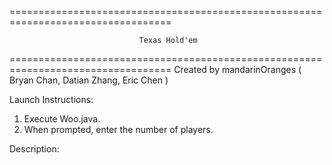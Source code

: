 ==================================================================================

                                 Texas Hold'em

==================================================================================
Created by mandarinOranges ( Bryan Chan, Datian Zhang, Eric Chen )

Launch Instructions:
 1. Execute Woo.java.
 2. When prompted, enter the number of players.

Description:

